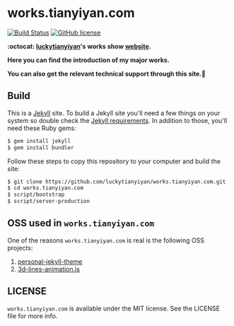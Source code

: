 works.tianyiyan.com
===
[![Build Status](https://travis-ci.org/luckytianyiyan/works.tianyiyan.com.svg?branch=tyy-works)](https://travis-ci.org/luckytianyiyan/works.tianyiyan.com)
[![GitHub license](https://img.shields.io/badge/license-MIT%20License-blue.svg)](https://github.com/luckytianyiyan/works.tianyiyan.com/blob/tyy-works/LICENSE.md)

**:octocat: [luckytianyiyan](https://github.com/luckytianyiyan)'s works show [website](http://works.tianyiyan.com).**

**Here you can find the introduction of my major works.**

**You can also get the relevant technical support through this site.:beers:**

Build
---
This is a [Jekyll](http://jekyllrb.com) site.
To build a Jekyll site you'll need a few things on your system so double check the [Jekyll requirements](http://jekyllrb.com/docs/installation/#requirements).
In addition to those, you'll need these Ruby gems:

```bash
$ gem install jekyll
$ gem install bundler
```
Follow these steps to copy this repository to your computer and build the site:

```bash
$ git clone https://github.com/luckytianyiyan/works.tianyiyan.com.git
$ cd works.tianyiyan.com
$ script/bootstrap
$ script/server-production
```

OSS used in `works.tianyiyan.com`
---

One of the reasons `works.tianyiyan.com` is real is the following OSS projects:

  1. [personal-jekyll-theme](https://github.com/PanosSakkos/personal-jekyll-theme)
  2. [3d-lines-animation.js](https://github.com/JoanClaret/html5-canvas-animation)

LICENSE
---
`works.tianyiyan.com` is available under the MIT license. See the LICENSE file for more info.
